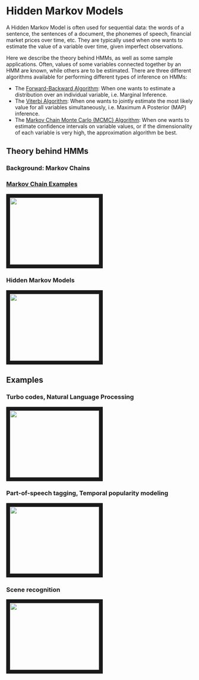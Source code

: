 # Hidden Markov Models

A Hidden Markov Model is often used for sequential data: the words of a sentence, the sentences of a document, the phonemes of speech, financial market prices over time, etc. They are typically used when one wants to estimate the value of a variable over time, given  imperfect observations. 

Here we describe the theory behind HMMs, as well as some sample applications. Often, values of some variables connected together by an HMM are known, while others are to be estimated.  There are  three different algorithms available for performing different types of inference on HMMs:

* The [Forward-Backward Algorithm](https://github.com/hpcanalytics/Hidden-Markov-Model/tree/master/algorithm.forward-backward): When one wants to estimate a distribution over an individual variable, i.e. Marginal Inference. 
* The [Viterbi Algorithm](https://github.com/hpcanalytics/Hidden-Markov-Model/tree/master/algorithm.viterbi): When one wants to jointly estimate the most likely value for all variables simultaneously, i.e. Maximum A Posterior (MAP) inference.  
* The [Markov Chain Monte Carlo (MCMC) Algorithm](https://github.com/hpcanalytics/Hidden-Markov-Model/tree/master/algorithm.mcmc): When one wants to estimate confidence intervals on variable values, or if the dimensionality of each variable is very high, the approximation algorithm be best.

## Theory behind HMMs

### Background: Markov Chains
<a href="http://www.youtube.com/watch?feature=player_embedded&v=kpz28cggDy8
" target="_blank"><img src="http://img.youtube.com/vi/kpz28cggDy8/0.jpg" 
width="240" height="180" border="10"
style="background-image: url('http://wptf.com/wp-content/uploads/2014/05/play-button.png');
  background-size: 50px 50px;
  background-position: center; 
  background-repeat: no-repeat;
  background-color: black;opacity: 0;
  position: absolute; z-index: 1;
  top: 0;
  width: 192px; height: 109px;">

### Markov Chain Examples
<a href="http://www.youtube.com/watch?feature=player_embedded&v=IIXR1-iDHNU
" target="_blank"><img src="http://img.youtube.com/vi/IIXR1-iDHNU/0.jpg" 
width="240" height="180" border="10" /></a>

### Hidden Markov Models
<a href="http://www.youtube.com/watch?feature=player_embedded&v=oGqp_fAv5S8
" target="_blank"><img src="http://img.youtube.com/vi/oGqp_fAv5S8/0.jpg" 
width="240" height="180" border="10" /></a>



## Examples

### Turbo codes, Natural Language Processing
<a href="http://www.youtube.com/watch?feature=player_embedded&v=WSrIjkOtg7g" target="_blank"><img src="http://img.youtube.com/vi/WSrIjkOtg7g/0.jpg" 
width="240" height="180" border="10" /></a>


### Part-of-speech tagging, Temporal popularity modeling
<a href="http://www.youtube.com/watch?feature=player_embedded&v=qeVbSsx67ps" target="_blank"><img src="http://img.youtube.com/vi/qeVbSsx67ps/0.jpg" 
width="240" height="180" border="10" /></a>


### Scene recognition
<a href="http://www.youtube.com/watch?feature=player_embedded&v=u-8J2uEMeyM" target="_blank"><img src="http://img.youtube.com/vi/u-8J2uEMeyM/0.jpg" 
width="240" height="180" border="10" /></a>












